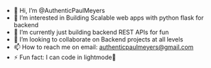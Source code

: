 - 👋 Hi, I’m @AuthenticPaulMeyers
- 👀 I’m interested in Building Scalable web apps with python flask for backend
- 🌱 I’m currently just building backend REST APIs for fun
- 💞️ I’m looking to collaborate on Backend projects at all levels
- 📫 How to reach me on email: authenticpaulmeyers@gmail.com
- ⚡ Fun fact: I can code in lightmode👀

<!---
AuthenticPaulMeyers/AuthenticPaulMeyers is a ✨ special ✨ repository because its `README.md` (this file) appears on your GitHub profile.
You can click the Preview link to take a look at your changes.
--->

